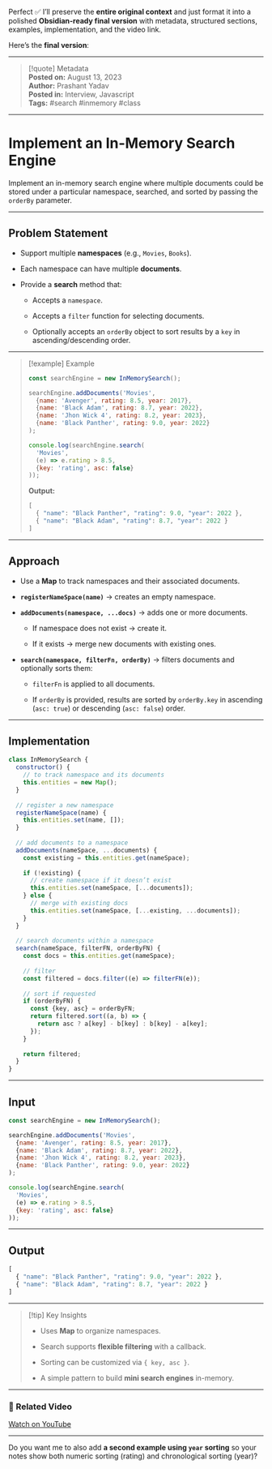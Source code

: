 Perfect ✅ I’ll preserve the **entire original context** and just format it into a polished **Obsidian-ready final version** with metadata, structured sections, examples, implementation, and the video link.

Here’s the **final version**:

---

> [!quote] Metadata  
> **Posted on:** August 13, 2023  
> **Author:** Prashant Yadav  
> **Posted in:** Interview, Javascript  
> **Tags:** #search #inmemory #class

---

# Implement an In-Memory Search Engine

Implement an in-memory search engine where multiple documents could be stored under a particular namespace, searched, and sorted by passing the `orderBy` parameter.

---

## Problem Statement

- Support multiple **namespaces** (e.g., `Movies`, `Books`).
    
- Each namespace can have multiple **documents**.
    
- Provide a **search** method that:
    
    - Accepts a `namespace`.
        
    - Accepts a `filter` function for selecting documents.
        
    - Optionally accepts an `orderBy` object to sort results by a `key` in ascending/descending order.
        

---

> [!example] Example
> 
> ```javascript
> const searchEngine = new InMemorySearch();
> 
> searchEngine.addDocuments('Movies', 
>   {name: 'Avenger', rating: 8.5, year: 2017}, 
>   {name: 'Black Adam', rating: 8.7, year: 2022}, 
>   {name: 'Jhon Wick 4', rating: 8.2, year: 2023}, 
>   {name: 'Black Panther', rating: 9.0, year: 2022}
> );
> 
> console.log(searchEngine.search(
>   'Movies', 
>   (e) => e.rating > 8.5, 
>   {key: 'rating', asc: false}
> ));
> ```
> 
> **Output:**
> 
> ```javascript
> [
>   { "name": "Black Panther", "rating": 9.0, "year": 2022 },
>   { "name": "Black Adam", "rating": 8.7, "year": 2022 }
> ]
> ```

---

## Approach

- Use a **Map** to track namespaces and their associated documents.
    
- **`registerNameSpace(name)`** → creates an empty namespace.
    
- **`addDocuments(namespace, ...docs)`** → adds one or more documents.
    
    - If namespace does not exist → create it.
        
    - If it exists → merge new documents with existing ones.
        
- **`search(namespace, filterFn, orderBy)`** → filters documents and optionally sorts them:
    
    - `filterFn` is applied to all documents.
        
    - If `orderBy` is provided, results are sorted by `orderBy.key` in ascending (`asc: true`) or descending (`asc: false`) order.
        

---

## Implementation

```javascript
class InMemorySearch {
  constructor() {
    // to track namespace and its documents
    this.entities = new Map();
  }
  
  // register a new namespace
  registerNameSpace(name) {
    this.entities.set(name, []);
  }
  
  // add documents to a namespace
  addDocuments(nameSpace, ...documents) {
    const existing = this.entities.get(nameSpace);
    
    if (!existing) {
      // create namespace if it doesn’t exist
      this.entities.set(nameSpace, [...documents]);
    } else {
      // merge with existing docs
      this.entities.set(nameSpace, [...existing, ...documents]);
    }
  }
  
  // search documents within a namespace
  search(nameSpace, filterFN, orderByFN) {
    const docs = this.entities.get(nameSpace);
    
    // filter
    const filtered = docs.filter((e) => filterFN(e));
    
    // sort if requested
    if (orderByFN) {
      const {key, asc} = orderByFN;
      return filtered.sort((a, b) => {
        return asc ? a[key] - b[key] : b[key] - a[key];
      });
    }
    
    return filtered;
  }
}
```

---

## Input

```javascript
const searchEngine = new InMemorySearch();

searchEngine.addDocuments('Movies', 
  {name: 'Avenger', rating: 8.5, year: 2017}, 
  {name: 'Black Adam', rating: 8.7, year: 2022}, 
  {name: 'Jhon Wick 4', rating: 8.2, year: 2023}, 
  {name: 'Black Panther', rating: 9.0, year: 2022}
);

console.log(searchEngine.search(
  'Movies', 
  (e) => e.rating > 8.5, 
  {key: 'rating', asc: false}
));
```

---

## Output

```javascript
[
  { "name": "Black Panther", "rating": 9.0, "year": 2022 },
  { "name": "Black Adam", "rating": 8.7, "year": 2022 }
]
```

---

> [!tip] Key Insights
> 
> - Uses **Map** to organize namespaces.
>     
> - Search supports **flexible filtering** with a callback.
>     
> - Sorting can be customized via `{ key, asc }`.
>     
> - A simple pattern to build **mini search engines** in-memory.
>     

---

### 🎥 Related Video

[Watch on YouTube](https://youtu.be/8I5RbXzhzKI)

---

Do you want me to also add **a second example using `year` sorting** so your notes show both numeric sorting (rating) and chronological sorting (year)?